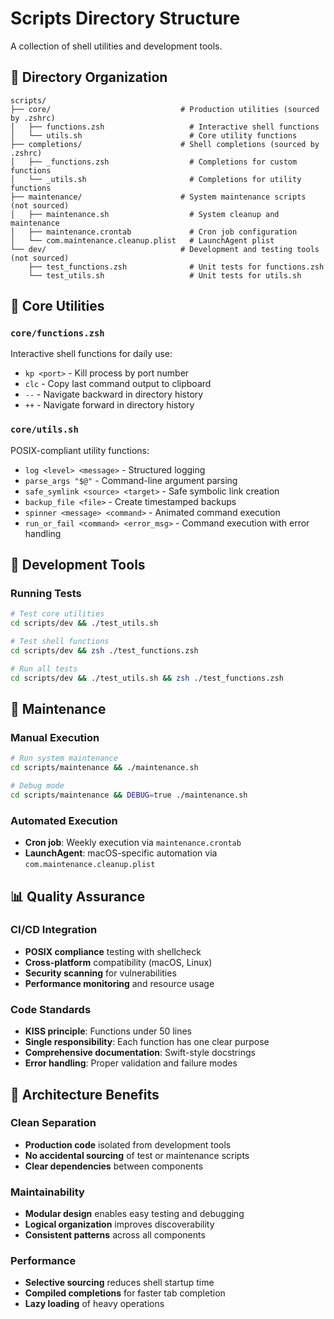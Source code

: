 # Scripts Directory Structure

A collection of shell utilities and development tools.

## 📁 Directory Organization

```
scripts/
├── core/                             # Production utilities (sourced by .zshrc)
│   ├── functions.zsh                   # Interactive shell functions
│   └── utils.sh                        # Core utility functions
├── completions/                      # Shell completions (sourced by .zshrc)
│   ├── _functions.zsh                  # Completions for custom functions
│   └── _utils.sh                       # Completions for utility functions
├── maintenance/                      # System maintenance scripts (not sourced)
│   ├── maintenance.sh                  # System cleanup and maintenance
│   ├── maintenance.crontab             # Cron job configuration
│   └── com.maintenance.cleanup.plist   # LaunchAgent plist
└── dev/                              # Development and testing tools (not sourced)
    ├── test_functions.zsh              # Unit tests for functions.zsh
    └── test_utils.sh                   # Unit tests for utils.sh
```

## 🎯 Core Utilities

### `core/functions.zsh`
Interactive shell functions for daily use:
- `kp <port>` - Kill process by port number
- `clc` - Copy last command output to clipboard
- `--` - Navigate backward in directory history
- `++` - Navigate forward in directory history

### `core/utils.sh`
POSIX-compliant utility functions:
- `log <level> <message>` - Structured logging
- `parse_args "$@"` - Command-line argument parsing
- `safe_symlink <source> <target>` - Safe symbolic link creation
- `backup_file <file>` - Create timestamped backups
- `spinner <message> <command>` - Animated command execution
- `run_or_fail <command> <error_msg>` - Command execution with error handling

## 🧪 Development Tools

### Running Tests
```bash
# Test core utilities
cd scripts/dev && ./test_utils.sh

# Test shell functions
cd scripts/dev && zsh ./test_functions.zsh

# Run all tests
cd scripts/dev && ./test_utils.sh && zsh ./test_functions.zsh
```

## 🔧 Maintenance

### Manual Execution
```bash
# Run system maintenance
cd scripts/maintenance && ./maintenance.sh

# Debug mode
cd scripts/maintenance && DEBUG=true ./maintenance.sh
```

### Automated Execution
- **Cron job**: Weekly execution via `maintenance.crontab`
- **LaunchAgent**: macOS-specific automation via `com.maintenance.cleanup.plist`

## 📊 Quality Assurance

### CI/CD Integration
- **POSIX compliance** testing with shellcheck
- **Cross-platform** compatibility (macOS, Linux)
- **Security scanning** for vulnerabilities
- **Performance monitoring** and resource usage

### Code Standards
- **KISS principle**: Functions under 50 lines
- **Single responsibility**: Each function has one clear purpose
- **Comprehensive documentation**: Swift-style docstrings
- **Error handling**: Proper validation and failure modes

## 🎨 Architecture Benefits

### Clean Separation
- **Production code** isolated from development tools
- **No accidental sourcing** of test or maintenance scripts
- **Clear dependencies** between components

### Maintainability
- **Modular design** enables easy testing and debugging
- **Logical organization** improves discoverability
- **Consistent patterns** across all components

### Performance
- **Selective sourcing** reduces shell startup time
- **Compiled completions** for faster tab completion
- **Lazy loading** of heavy operations

